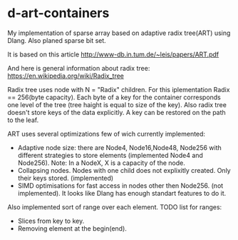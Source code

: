 # d-art-containers
My implementation of sparse array based on adaptive radix tree(ART) using Dlang. Also planed sparse bit set.

It is based on this article
http://www-db.in.tum.de/~leis/papers/ART.pdf

And here is general information about radix tree:
https://en.wikipedia.org/wiki/Radix_tree

Radix tree uses node with N = "Radix" children. For this iplementation Radix == 256(byte capacity).
Each byte of a key for the container corresponds one level of the tree (tree haight is equal to
size of the key). Also radix tree doesn't store keys of the data explicitly. A key can be restored
on the path to the leaf.

ART uses several optimizations few of wich
currently implemented:
 - Adaptive node size: there are Node4, Node16,Node48, Node256 with different strategies to store
elements (implemented Node4 and Node256). Note: In a NodeX, X is a capacity of the node. 
 - Collapsing nodes. Nodes with one child does not explixitly created. Only their
 keys stored. (implemented)
 - SIMD optimisations for fast access in nodes other then Node256. (not implemented).
 It looks like Dlang has enough standart features to do it.

Also implemented sort of range over each element.
TODO list for ranges:
 - Slices from key to key.
 - Removing element at the begin(end).
